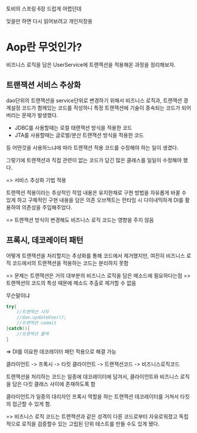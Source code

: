 
토비의 스프링 6장 드럽게 어렵던데

잊을만 하면 다시 읽어보려고 개인저장용

# Aop란 무엇인가?

비즈니스 로직을 담은 UserService에 트랜잭션을 적용해온 과정을 정리해보자.

## 트랜잭션 서비스 추상화

dao단위의 트랜잭션을 service단위로 변경하기 위해서
비즈니스 로직과, 트랜잭션 경계설정 코드가 함께있는 코드를 작성하니
특정 트랜잭션에 기술이 종속되는 코드가 되어 버리는 문제가 발생했다.

- JDBC를 사용할때는 로컬 태랜잭션 방식을 적용한 코드
- JTA를 사용할때는 글로벌/분산 트랜잭션 방식을 적용한 코드

등 어떤것을 사용하느냐에 따라 트랜잭션 적용 코드를 수정해야 하는 일이 생겼다.

그렇기에 트랜잭션과 직접 관련이 없는 코드가 담긴 많은 클래스를 일일이 수정해야 했다.

=> 서비스 추상화 기법 적용

트랜잭션 적용이라는 추상적인 작업 내용은 유지한채로 구현 방법을 자유롭게 바꿀 수 있게 하고
구체적인 구현 내용을 담은 의존 오브젝트는 런타임 시 다이내믹하게 DI를 활용하여 의존성을 주입해주었다.

=> 트랜잭션 방식이 변경해도 비즈니스 로직 코드는 영향을 주지 않음

## 프록시, 데코레이터 패턴

어떻게 트랜잭션을 처리할지는 추상화를 통해 코드에서 제거했지만,
여전히 비즈니스 로직 코드에서의 트랜잭션을 적용하는 코드는 분리하지 못함

=> 문제는 트랜잭션은 거의 대부분의 비즈니스 로직을 담은 메소드에 필요하다는점
=> 트랜잭션의 코드의 특성 때문에 메소드 추출로 제거할 수 없음

무슨말이냐

```java
try{
    //트랜잭션 시작
    //dao.updateUser();
    //트랜잭션 commit
}catch(){
    //트랜잭션 롤백
}
```
=> DI를 이요한 데코레이터 패턴 적용으로 해결 가능

클라이언트 -> 프록시 -> 타킷
클라이언트 -> 트랜잭션코드 -> 비즈니스로직코드

트랜잭션을 처리하는 코드는 일종에 데코레이터에 담겨서, 클라이언트와 비즈니스 로직을 담은 다킷 클래스 사이에 존재하도록 함

클라이언트가 일종의 대리자인 프록시 역할을 하는 트랜잭션 데코레이터를 거쳐서 타킷의 접근할 수 있게 함.

=> 비즈니스 로직 코드는 트랜잭션과 같은 성격이 다른 코드로부터 자유로워졌고 독립적으로 로직을 검증할수 있는 고립된 단위 테스트를 만들 수도 있게 됐다.

